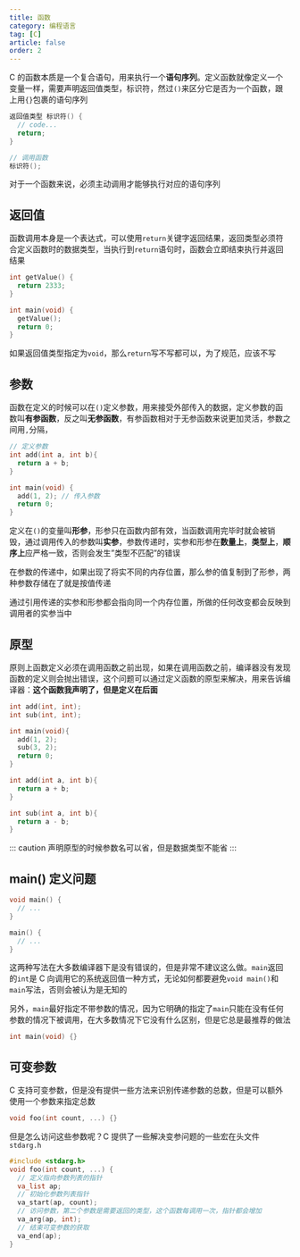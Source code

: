 ```yaml
---
title: 函数
category: 编程语言
tag: [C]
article: false
order: 2
---
```


C 的函数本质是一个复合语句，用来执行一个**语句序列**。定义函数就像定义一个变量一样，需要声明返回值类型，标识符，然过`()`来区分它是否为一个函数，跟上用`{}`包裹的语句序列

```c
返回值类型 标识符() {
  // code...
  return;
}

// 调用函数
标识符();
```

对于一个函数来说，必须主动调用才能够执行对应的语句序列

## 返回值

函数调用本身是一个表达式，可以使用`return`关键字返回结果，返回类型必须符合定义函数时的数据类型，当执行到`return`语句时，函数会立即结束执行并返回结果

```c
int getValue() {
  return 2333;
}

int main(void) {
  getValue();
  return 0;
}
```

如果返回值类型指定为`void`，那么`return`写不写都可以，为了规范，应该不写

## 参数

函数在定义的时候可以在`()`定义参数，用来接受外部传入的数据，定义参数的函数叫**有参函数**，反之叫**无参函数**，有参函数相对于无参函数来说更加灵活，参数之间用`,`分隔，

```c
// 定义参数
int add(int a, int b){
  return a + b;
}

int main(void) {
  add(1, 2); // 传入参数
  return 0;
}
```

定义在`()`的变量叫**形参**，形参只在函数内部有效，当函数调用完毕时就会被销毁，通过调用传入的参数叫**实参**，参数传递时，实参和形参在**数量上**，**类型上**，**顺序上**应严格一致，否则会发生”类型不匹配”的错误

在参数的传递中，如果出现了将实不同的内存位置，那么参的值复制到了形参，两种参数存储在了就是按值传递

通过引用传递的实参和形参都会指向同一个内存位置，所做的任何改变都会反映到调用者的实参当中

## 原型

原则上函数定义必须在调用函数之前出现，如果在调用函数之前，编译器没有发现函数的定义则会抛出错误，这个问题可以通过定义函数的原型来解决，用来告诉编译器：**这个函数我声明了，但是定义在后面**

```c
int add(int, int);
int sub(int, int);

int main(void){
  add(1, 2);
  sub(3, 2);
  return 0;
}

int add(int a, int b){
  return a + b;
}

int sub(int a, int b){
  return a - b;
}
```

::: caution
声明原型的时候参数名可以省，但是数据类型不能省
:::

## main() 定义问题

```c
void main() {
  // ...
}
```

```c
main() {
  // ...
}
```

这两种写法在大多数编译器下是没有错误的，但是非常不建议这么做。`main`返回的`int`是 C 向调用它的系统返回值一种方式，无论如何都要避免`void main()`和`main`写法，否则会被认为是无知的

另外，`main`最好指定不带参数的情况，因为它明确的指定了`main`只能在没有任何参数的情况下被调用，在大多数情况下它没有什么区别，但是它总是最推荐的做法

```c
int main(void) {}
```

## 可变参数

C 支持可变参数，但是没有提供一些方法来识别传递参数的总数，但是可以额外使用一个参数来指定总数

```c
void foo(int count, ...) {}
```

但是怎么访问这些参数呢？C 提供了一些解决变参问题的一些宏在头文件`stdarg.h`

```c
#include <stdarg.h>
void foo(int count, ...) {
  // 定义指向参数列表的指针
  va_list ap;
  // 初始化参数列表指针
  va_start(ap, count);
  // 访问参数，第二个参数是需要返回的类型，这个函数每调用一次，指针都会增加
  va_arg(ap, int);
  // 结束可变参数的获取
  va_end(ap);
}
```
